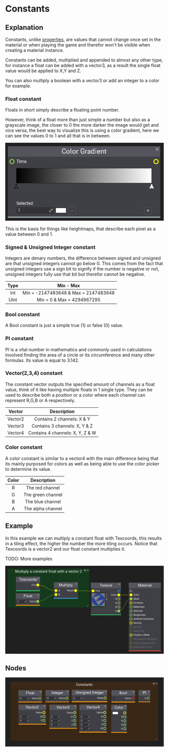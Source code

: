 # Constants

## Explanation

Constants, unlike [properties](..\..\material-properties\index.md), are values that cannot change once set in the material or when playing the game and therefor won't be visible when creating a material instance.

Constants can be added, multiplied and appended to almost any other type, for instance a float can be added with a vector3, as a result the single float value would be applied to X,Y and Z.

You can also multiply a boolean with a vector3 or add an integer to a color for example.

### **Float constant**

Floats in short simply describe a floating point number.

However, think of a float more than just simple a number but also as a grayscale image, the closer to 0 the more darker the image would get and vice versa, the best way to visualize this is using a color gradient, here we can see the values 0 to 1 and all that is in between. 

![example](../media/examples/constant-gradient-example.png)

This is the basis for things like heightmaps, that describe each pixel as a value between 0 and 1.


### **Signed & Unsigned Integer constant**

Integers are denary numbers, the difference between signed and unsigned are that unsigned integers cannot go below 0. This comes from the fact that unsigned integers use a sign bit to signify if the number is negative or not, unsigned integers fully use that bit but therefor cannot be negative.

|  Type    |                Min - Max              |
| :------: | :-----------------------------------: |
|  Int     | Min = -2147483648 & Max = 2147483648  |
|  UInt    | Min = 0 & Max = 4294967295            |

### **Bool constant**

A Bool constant is just a simple true (1) or false (0) value.

### **PI constant**

PI is a vital number in mathematics and commonly used in calculations involved finding the area of a circle or its circumference and many other formulas. Its value is equal to 3.142.

### **Vector(2,3,4) constant**

The constant vector outputs the specified amount of channels as a float value, think of it like having multiple floats in 1 single type. They can be used to describe both a position or a color where each channel can represent R,G,B or A respectively.

|    Vector      |           Description             |
| :------------: | :-------------------------------: |
|    Vector2     | Contains 2 channels: X & Y        |
|    Vector3     | Contains 3 channels: X, Y & Z     |
|    Vector4     | Contains 4 channels: X, Y, Z & W  |


### **Color constant**

A color constant is similar to a vector4 with the main difference being that its mainly purposed for colors as well as being able to use the color picker to determine its value.

|  Color |     Description     |
| :----: | :-----------------: |
|  R     |  The red channel    |
|  G     |  The green channel  |
|  B     |  The blue channel   |
|  A     |  The alpha channel  |

## Example

In this example we can multiply a constant float with Texcoords, this results in a tiling effect, the higher the number the more tiling occurs. Notice that Texcoords is a vector2 and our float constant multiplies it.

TODO: More examples

![example](../media/examples/constant-example.png)

## Nodes

![nodes](../media/nodes/constant-nodes.png)
